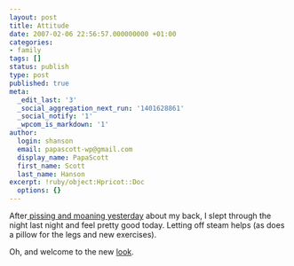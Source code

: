 ```yaml
---
layout: post
title: Attitude
date: 2007-02-06 22:56:57.000000000 +01:00
categories:
- family
tags: []
status: publish
type: post
published: true
meta:
  _edit_last: '3'
  _social_aggregation_next_run: '1401628861'
  _social_notify: '1'
  _wpcom_is_markdown: '1'
author:
  login: shanson
  email: papascott-wp@gmail.com
  display_name: PapaScott
  first_name: Scott
  last_name: Hanson
excerpt: !ruby/object:Hpricot::Doc
  options: {}
---
```

<p>After<a href="https://www.papascott.de/archives/2007/02/05/traction-times-ten/"> pissing and moaning yesterday</a> about my back, I slept through the night last night and feel pretty good today. Letting off steam helps (as does a pillow for the legs and new exercises).</p>
<p>Oh, and welcome to the new <a href="http://cutline.tubetorial.com/">look</a>.</p>
